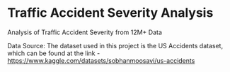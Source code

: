 # Traffic Accident Severity Analysis
Analysis of Traffic Accident Severity from 12M+ Data

Data Source: 
The dataset used in this project is the US Accidents dataset, which can be found at the link - https://www.kaggle.com/datasets/sobhanmoosavi/us-accidents

